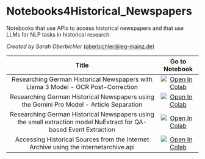 # Notebooks4Historical_Newspapers
Notebooks that use APIs to access historical newspapers and that use LLMs for NLP tasks in historical research.

*Created by Sarah Oberbichler* (oberbichler@ieg-mainz.de)


| Title |  Go to Notebook    |
| :---:   | :---: |
| Researching German Historical Newspapers with Llama 3 Model - OCR Post-Correction | [![Open In Colab](https://colab.research.google.com/assets/colab-badge.svg)](https://colab.research.google.com/drive/1Wg2JjNZfl1CKgdy-BXdPJPYGWYOicDNE?usp=sharing)| |
| Researching German Historical Newspapers using the Gemini Pro Model - Article Separation |[![Open In Colab](https://colab.research.google.com/assets/colab-badge.svg)](https://colab.research.google.com/github/ieg-dhr/Notebooks4Historical_Newspapers/blob/main/Gemini.ipynb)|
| Researching German Historical Newspapers using the small extraction model NuExtract for QA-based Event Extraction | [![Open In Colab](https://colab.research.google.com/assets/colab-badge.svg)](https://colab.research.google.com/drive/1bXkomGL-bELTbIRuvzIzR_3ahPQrQQ86?usp=sharing)|
| Accessing Historical Sources from the Internet Archive using the internetarchive.api   | [![Open In Colab](https://colab.research.google.com/assets/colab-badge.svg)](https://colab.research.google.com/drive/1oNkO96zzwclZT6_OKFIPfJekRBwdN3Ay?usp=sharing)| |
